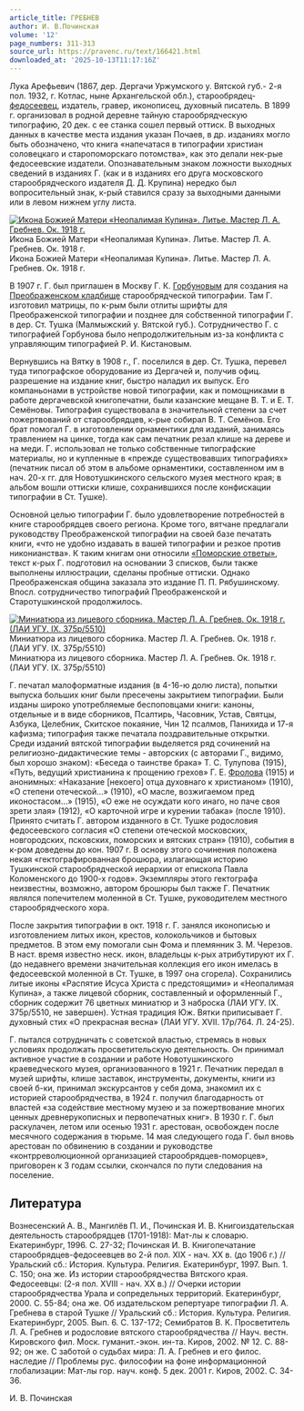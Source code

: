 ```yaml
---
article_title: ГРЕБНЕВ
author: И. В.Починская
volume: '12'
page_numbers: 311-313
source_url: https://pravenc.ru/text/166421.html
downloaded_at: '2025-10-13T11:17:16Z'
---
```


Лука Арефьевич (1867, дер. Дергачи Уржумского у. Вятской губ.- 2-я пол. 1932, г. Котлас, ныне Архангельской обл.), старообрядец-[федосеевец](https://pravenc.ru/text/федосеевец.html), издатель, гравер, иконописец, духовный писатель. В 1899 г. организовал в родной деревне тайную старообрядческую типографию, 20 дек. с ее станка сошел первый оттиск. В выходных данных в качестве места издания указан Почаев, в др. изданиях могло быть обозначено, что книга «напечатася в типографии христиан соловецкаго и старопоморскаго потомства», как это делали нек-рые федосеевские издатели. Опознавательным знаком ложности выходных сведений в изданиях Г. (как и в изданиях его друга московского старообрядческого издателя Д. Д. Крупина) нередко был вопросительный знак, к-рый ставился сразу за выходными данными или в левом нижнем углу листа.

[![Икона Божией Матери «Неопалимая Купина». Литье. Мастер Л. А. Гребнев. Ок. 1918 г.](https://pravenc.ru/data/782/472/1234/i200.jpg "Кликните для увеличения картинки")](https://pravenc.ru/data/782/472/1234/i400.jpg)Икона Божией Матери «Неопалимая Купина». Литье. Мастер Л. А. Гребнев. Ок. 1918 г.  
Икона Божией Матери «Неопалимая Купина». Литье. Мастер Л. А. Гребнев. Ок. 1918 г.

В 1907 г. Г. был приглашен в Москву Г. К. [Горбуновым](https://pravenc.ru/text/Горбуновым.html) для создания на [Преображенском кладбище](<https://pravenc.ru/text/Преображенском кладбище.html>) старообрядческой типографии. Там Г. изготовил матрицы, по к-рым были отлиты шрифты для Преображенской типографии и позднее для собственной типографии Г. в дер. Ст. Тушка (Малмыжский у. Вятской губ.). Сотрудничество Г. с типографией Горбунова было непродолжительным из-за конфликта с управляющим типографией Р. И. Кистановым.

Вернувшись на Вятку в 1908 г., Г. поселился в дер. Ст. Тушка, перевел туда типографское оборудование из Дергачей и, получив офиц. разрешение на издание книг, быстро наладил их выпуск. Его компаньонами в устройстве новой типографии, как и помощниками в работе дергачевской книгопечатни, были казанские мещане В. Т. и Е. Т. Семёновы. Типография существовала в значительной степени за счет пожертвований от старообрядцев, к-рые собирал В. Т. Семёнов. Его брат помогал Г. в изготовлении орнаментики для изданий, занимаясь травлением на цинке, тогда как сам печатник резал клише на дереве и на меди. Г. использовал не только собственные типографские материалы, но и купленные в «прежде существовавших типографиях» (печатник писал об этом в альбоме орнаментики, составленном им в нач. 20-х гг. для Новотушкинского сельского музея местного края; в альбом вошли оттиски клише, сохранившихся после конфискации типографии в Ст. Тушке).

Основной целью типографии Г. было удовлетворение потребностей в книге старообрядцев своего региона. Кроме того, вятчане предлагали руководству Преображенской типографии на своей базе печатать книги, «что не удобно издавать в вашей типографии и резкое против никонианства». К таким книгам они относили [«Поморские ответы»](<https://pravenc.ru/text/ Поморские ответы .html>), текст к-рых Г. подготовил на основании 3 списков, были также выполнены иллюстрации, сделаны пробные оттиски. Однако Преображенская община заказала это издание П. П. Рябушинскому. Впосл. сотрудничество типографий Преображенской и Старотушкинской продолжилось.

[![Миниатюра из лицевого сборника. Мастер Л. А. Гребнев. Ок. 1918 г. (ЛАИ УГУ. IX. 375р/5510)](https://pravenc.ru/data/855/472/1234/i200.jpg "Кликните для увеличения картинки")](https://pravenc.ru/data/855/472/1234/i400.jpg)Миниатюра из лицевого сборника. Мастер Л. А. Гребнев. Ок. 1918 г. (ЛАИ УГУ. IX. 375р/5510)  
Миниатюра из лицевого сборника. Мастер Л. А. Гребнев. Ок. 1918 г. (ЛАИ УГУ. IX. 375р/5510)

Г. печатал малоформатные издания (в 4-16-ю долю листа), попытки выпуска больших книг были пресечены закрытием типографии. Были изданы широко употребляемые беспоповцами книги: каноны, отдельные и в виде сборников, Псалтирь, Часовник, Устав, Святцы, Азбука, Целебник, Скитское покаяние, Чин 12 псалмов, Панихида и 17-я кафизма; типография также печатала поздравительные открытки. Среди изданий вятской типографии выделяется ряд сочинений на религиозно-дидактические темы - авторских (с авторами Г., видимо, был хорошо знаком): «Беседа о таинстве брака» Т. С. Тулупова (1915), «Путь, ведущий христианина к прощению грехов» Г. Е. [Фролова](https://pravenc.ru/text/Фролова.html) (1915) и анонимных: «Наказание [некоего] отца духовнаго к христианом» (1910), «О степени отеческой…» (1910), «О масле, возжигаемом пред иконостасом…» (1915), «О еже не осуждати кого инаго, но паче своя зрети злая» (1912), «О карточной игре и курении табака» (после 1910). Принято считать Г. автором изданного в Ст. Тушке родословия федосеевского согласия «О степени отеческой московских, новгородских, псковских, поморских и вятских стран» (1910), события в к-ром доведены до кон. 1907 г. В основу этого сочинения положена некая «гектографированная брошюра, излагающая историю Тушкинской старообрядческой иерархии от епископа Павла Коломенского до 1900-х годов». Экземпляры этого гектографа неизвестны, возможно, автором брошюры был также Г. Печатник являлся попечителем моленной в Ст. Тушке, руководителем местного старообрядческого хора.

После закрытия типографии в окт. 1918 г. Г. занялся иконописью и изготовлением литых икон, крестов, колокольчиков и бытовых предметов. В этом ему помогали сын Фома и племянник З. М. Черезов. В наст. время известно неск. икон, владельцы к-рых атрибутируют их Г. (до недавнего времени значительная коллекция его икон имелась в федосеевской моленной в Ст. Тушке, в 1997 она сгорела). Сохранились литые иконы «Распятие Исуса Христа с предстоящими» и «Неопалимая Купина», а также лицевой сборник, составленный и оформленный Г., сборник содержит 76 цветных миниатюр и 3 наброска (ЛАИ УГУ. IX. 375р/5510, не завершен). Устная традиция Юж. Вятки приписывает Г. духовный стих «О прекрасная весна» (ЛАИ УГУ. XVII. 17р/764. Л. 24-25).

Г. пытался сотрудничать с советской властью, стремясь в новых условиях продолжать просветительскую деятельность. Он принимал активное участие в создании и работе Новотушкинского краеведческого музея, организованного в 1921 г. Печатник передал в музей шрифты, клише заставок, инструменты, документы, книги из своей б-ки, принимал экскурсантов у себя дома, знакомил их с историей старообрядчества, в 1924 г. получил благодарность от властей «за содействие местному музею и за пожертвование многих ценных древнерукописных и первопечатных книг». В 1930 г. Г. был раскулачен, летом или осенью 1931 г. арестован, освобожден после месячного содержания в тюрьме. 14 мая следующего года Г. был вновь арестован по обвинению в создании и руководстве «контрреволюционной организацией старообрядцев-поморцев», приговорен к 3 годам ссылки, скончался по пути следования на поселение.

## Литература

Вознесенский А. В., Мангилёв П. И., Починская И. В. Книгоиздательская деятельность старообрядцев (1701-1918): Мат-лы к словарю. Екатеринбург, 1996. С. 27-32; Починская И. В. Книгопечатание старообрядцев-федосеевцев во 2-й пол. XIX - нач. XX в. (до 1906 г.) // Уральский сб.: История. Культура. Религия. Екатеринбург, 1997. Вып. 1. С. 150; она же. Из истории старообрядчества Вятского края. Федосеевцы: (2-я пол. XVIII - нач. XX в.) // Очерки истории старообрядчества Урала и сопредельных территорий. Екатеринбург, 2000. С. 55-84; она же. Об издательском репертуаре типографии Л. А. Гребнева в старой Тушке // Уральский сб.: История. Культура. Религия. Екатеринбург, 2005. Вып. 6. С. 137-172; Семибратов В. К. Просветитель Л. А. Гребнев и родословие вятского старообрядчества // Науч. вестн. Кировского фил. Моск. гуманит.-экон. ин-та. Киров, 2002. № 12. С. 88-92; он же. С заботой о судьбах мира: Л. А. Гребнев и его филос. наследие // Проблемы рус. философии на фоне информационной глобализации: Мат-лы гор. науч. конф. 5 дек. 2001 г. Киров, 2002. С. 34-36.

И. В.  Починская
